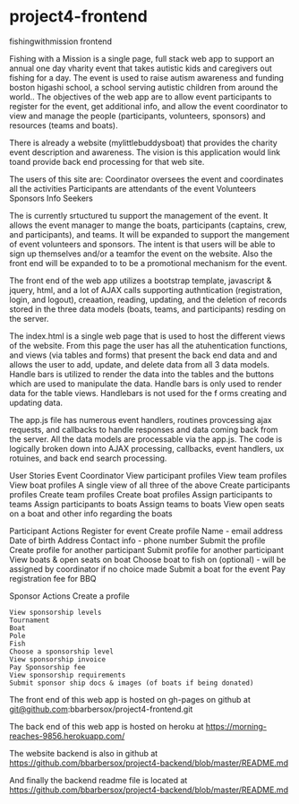 # project4-frontend
fishingwithmission frontend

Fishing with a Mission is a single page, full stack web app to support an annual one day vharity event that takes autistic kids and caregivers out fishing for a day.  The event is used to raise autism awareness and funding boston higashi school, a school serving autistic children from around the world..  The objectives of the web app are to allow event participants to register for the event, get additional info, and allow the event coordinator to view and manage the people (participants, volunteers, sponsors) and resources (teams and boats).

There is already a website (mylittlebuddysboat) that provides the charity event description and awareness.  The vision is this application would link toand provide back end processing for that web site.

The users of this site are:
  Coordinator oversees the event and coordinates all the activities
  Participants are attendants of the event
  Volunteers
  Sponsors
  Info Seekers

The is currently srtuctured tu support the management of the event.  It allows the event manager to mange the boats, participants (captains, crew, and participants), and teams.  It will be expanded to support the mangement of event volunteers and sponsors.  The intent is that users will be able to sign up themselves and/or a teamfor the event on the website.  Also the front end will be expanded to to be a promotional mechanism for the event.

The front end of the web app utilizes a bootstrap template, javascript & jquery, html, and a lot of AJAX calls supporting authntication (registration, login, and logout), creaation, reading, updating, and the deletion of records stored in the three data models (boats, teams, and participants) resding on the server.

The index.html is a single web page that is used to host the different views of the website.  From this page the user has all the atuhentication functions, and views (via tables and forms) that present the back end data and and allows the user to add, update, and delete data from all 3 data models.  Handle bars is utilized to render the data into the tables and the buttons which are used to manipulate the data.  Handle bars is only used to render data for the table views.  Handlebars is not used for the f orms creating and updating data.

The app.js file has numerous event handlers, routines provcessing ajax requests, and callbacks to handle responses and data coming back from the server.    All the data models are processable via the app.js.  The code is logically broken down into AJAX
processing, callbacks, event handlers, ux rotuines, and back end search processing.

User Stories
  Event Coordinator
    View participant profiles
    View team profiles
    View boat profiles
    A single view of all three of the above
    Create participants profiles
    Create team profiles
    Create boat profiles
    Assign participants to teams
    Assign participants to boats
    Assign teams to boats
    View open seats on a boat and other info regarding the boats

  Participant Actions
    Register for event
    Create profile
    Name - email address
    Date of birth
    Address
    Contact info - phone number
    Submit the profile
    Create profile for another participant
    Submit profile for another participant
    View boats & open seats on boat
    Choose boat to fish on (optional) - will be assigned by coordinator if no choice made
    Submit a boat for the event
    Pay registration fee for BBQ

  Sponsor Actions
    Create a profile

    View sponsorship levels
    Tournament
    Boat
    Pole
    Fish
    Choose a sponsorship level
    View sponsorship invoice
    Pay Sponsorship fee
    View sponsorship requirements
    Submit sponsor ship docs & images (of boats if being donated)

The front end of this web app is hosted on gh-pages on github at git@github.com:bbarbersox/project4-frontend.git

The back end of this web app is hosted on heroku at https://morning-reaches-9856.herokuapp.com/

The website backend is also in github at https://github.com/bbarbersox/project4-backend/blob/master/README.md

And finally the backend readme file is located at https://github.com/bbarbersox/project4-backend/blob/master/README.md


